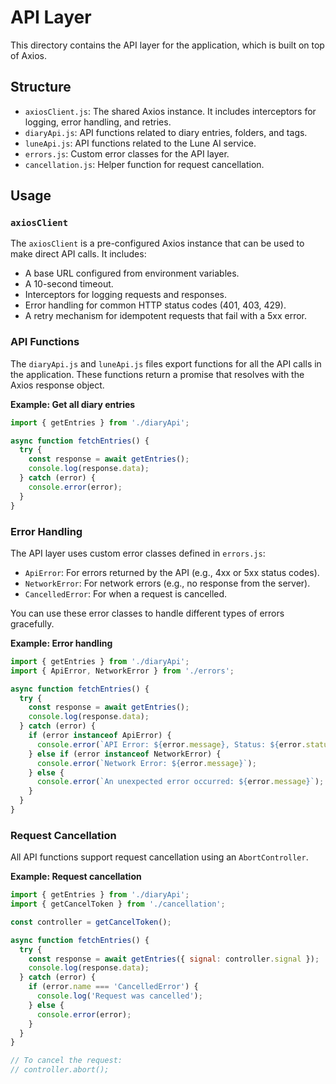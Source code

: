 # API Layer

This directory contains the API layer for the application, which is built on top of Axios.

## Structure

-   `axiosClient.js`: The shared Axios instance. It includes interceptors for logging, error handling, and retries.
-   `diaryApi.js`: API functions related to diary entries, folders, and tags.
-   `luneApi.js`: API functions related to the Lune AI service.
-   `errors.js`: Custom error classes for the API layer.
-   `cancellation.js`: Helper function for request cancellation.

## Usage

### `axiosClient`

The `axiosClient` is a pre-configured Axios instance that can be used to make direct API calls. It includes:

-   A base URL configured from environment variables.
-   A 10-second timeout.
-   Interceptors for logging requests and responses.
-   Error handling for common HTTP status codes (401, 403, 429).
-   A retry mechanism for idempotent requests that fail with a 5xx error.

### API Functions

The `diaryApi.js` and `luneApi.js` files export functions for all the API calls in the application. These functions return a promise that resolves with the Axios response object.

**Example: Get all diary entries**

```javascript
import { getEntries } from './diaryApi';

async function fetchEntries() {
  try {
    const response = await getEntries();
    console.log(response.data);
  } catch (error) {
    console.error(error);
  }
}
```

### Error Handling

The API layer uses custom error classes defined in `errors.js`:

-   `ApiError`: For errors returned by the API (e.g., 4xx or 5xx status codes).
-   `NetworkError`: For network errors (e.g., no response from the server).
-   `CancelledError`: For when a request is cancelled.

You can use these error classes to handle different types of errors gracefully.

**Example: Error handling**

```javascript
import { getEntries } from './diaryApi';
import { ApiError, NetworkError } from './errors';

async function fetchEntries() {
  try {
    const response = await getEntries();
    console.log(response.data);
  } catch (error) {
    if (error instanceof ApiError) {
      console.error(`API Error: ${error.message}, Status: ${error.status}`);
    } else if (error instanceof NetworkError) {
      console.error(`Network Error: ${error.message}`);
    } else {
      console.error(`An unexpected error occurred: ${error.message}`);
    }
  }
}
```

### Request Cancellation

All API functions support request cancellation using an `AbortController`.

**Example: Request cancellation**

```javascript
import { getEntries } from './diaryApi';
import { getCancelToken } from './cancellation';

const controller = getCancelToken();

async function fetchEntries() {
  try {
    const response = await getEntries({ signal: controller.signal });
    console.log(response.data);
  } catch (error) {
    if (error.name === 'CancelledError') {
      console.log('Request was cancelled');
    } else {
      console.error(error);
    }
  }
}

// To cancel the request:
// controller.abort();
```
